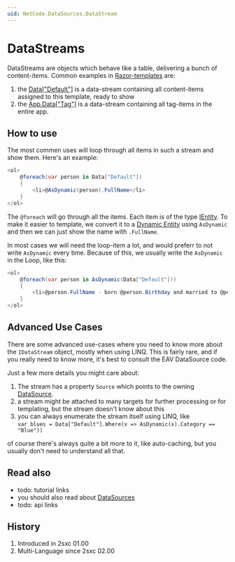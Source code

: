 ```yaml
---
uid: NetCode.DataSources.DataStream
---
```


# DataStreams

DataStreams are objects which behave like a table, delivering a bunch of content-items. Common examples in [Razor-templates](xref:NetCode.Razor.Component) are:

1. the [Data["Default"]](xref:NetCode.DynamicCode.Data) is a data-stream containing all content-items assigned to this template, ready to show
2. the [App.Data["Tag"]](xref:NetCode.DynamicCode.Objects.App.Data) is a data-stream containing all tag-items in the entire app.

## How to use

The most commen uses will loop through all items in such a stream and show them. Here's an example: 

```cs
<ol>
    @foreach(var person in Data["Default"])
    {
        <li>@AsDynamic(person).FullName</li>
    }
</ol>
```
The `@foreach` will go through all the items. Each item is of the type [IEntity](xref:NetCode.DynamicData.Entity). To make it easier to template, we convert it to a [Dynamic Entity](xref:NetCode.DynamicData.DynamicEntity) using `AsDynamic` and then we can just show the name with `.FullName`. 

In most cases we will need the loop-item a lot, and would preferr to not write `AsDynamic` every time. Because of this, we usually write the `AsDynamic` in the Loop, like this:

```cs
<ol>
    @foreach(var person in AsDynamic(Data["Default"]))
    {
        <li>@person.FullName - born @person.Birthday and married to @person.SpouseName</li>
    }
</ol>
```

## Advanced Use Cases
There are some advanced use-cases where you need to know more about the `IDataStream` object, mostly when using LINQ. This is fairly rare, and if you really need to know more, it's best to consult the EAV DataSource code. 

Just a few more details you might care about:

1. The stream has a property `Source` which points to the owning [DataSource](xref:NetCode.DataSources.DataSource). 
1. a stream might be attached to many targets for further processing or for templating, but the stream doesn't know about this
1. you can always enumerate the stream itself using LINQ, like  
    `var blues = Data["Default"].Where(x => AsDynamic(x).Category == "Blue"))` 

of course there's always quite a bit more to it, like auto-caching, but you usually don't need to understand all that.  

## Read also

* todo: tutorial links
* you should also read about [DataSources](xref:NetCode.DataSources.DataSource)
* todo: api links

## History

1. Introduced in 2sxc 01.00
2. Multi-Language since 2sxc 02.00

